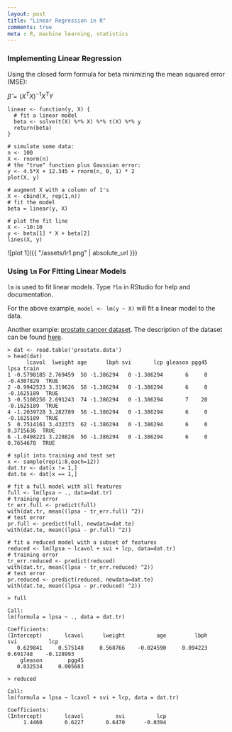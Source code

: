```yaml
---
layout: post
title: "Linear Regression in R"
comments: true
meta : R, machine learning, statistics
---
```


### Implementing Linear Regression

Using the closed form formula for beta minimizing the mean squared error (MSE):

$\hat{\beta} = (X^TX)^{-1}X^TY$

```
linear <- function(y, X) {
  # fit a linear model
  beta <- solve(t(X) %*% X) %*% t(X) %*% y
  return(beta)
}

# simulate some data:
n <- 100
X <- rnorm(n)
# the "true" function plus Gaussian error:
y <- 4.5*X + 12.345 + rnorm(n, 0, 1) * 2
plot(X, y)

# augment X with a column of 1's
X <- cbind(X, rep(1,n))
# fit the model
beta = linear(y, X)

# plot the fit line
X <- -10:10
y <- beta[1] * X + beta[2]
lines(X, y)
```

![plot 1]({{ "/assets/lr1.png" | absolute_url }})


### Using `lm` For Fitting Linear Models

`lm` is used to fit linear models. Type `?lm` in RStudio for help and documentation.

For the above example, `model <- lm(y ~ X)` will fit a linear model to the data.

Another example: [prostate cancer dataset](https://web.stanford.edu/~hastie/ElemStatLearn//datasets/prostate.data). The description of the dataset can be found [here](https://web.stanford.edu/~hastie/ElemStatLearn//datasets/prostate.info.txt).

```
> dat <- read.table('prostate.data')
> head(dat)
      lcavol  lweight age      lbph svi       lcp gleason pgg45       lpsa train
1 -0.5798185 2.769459  50 -1.386294   0 -1.386294       6     0 -0.4307829  TRUE
2 -0.9942523 3.319626  58 -1.386294   0 -1.386294       6     0 -0.1625189  TRUE
3 -0.5108256 2.691243  74 -1.386294   0 -1.386294       7    20 -0.1625189  TRUE
4 -1.2039728 3.282789  58 -1.386294   0 -1.386294       6     0 -0.1625189  TRUE
5  0.7514161 3.432373  62 -1.386294   0 -1.386294       6     0  0.3715636  TRUE
6 -1.0498221 3.228826  50 -1.386294   0 -1.386294       6     0  0.7654678  TRUE
```

```
# split into training and test set
x <- sample(rep(1:8,each=12))
dat.tr <- dat[x != 1,]
dat.te <- dat[x == 1,]

# fit a full model with all features
full <- lm(lpsa ~ ., data=dat.tr)
# training error
tr_err.full <- predict(full)
with(dat.tr, mean((lpsa - tr_err.full) ^2))
# test error
pr.full <- predict(full, newdata=dat.te)
with(dat.te, mean((lpsa - pr.full) ^2))

# fit a reduced model with a subset of features
reduced <- lm(lpsa ~ lcavol + svi + lcp, data=dat.tr)
# training error
tr_err.reduced <- predict(reduced)
with(dat.tr, mean((lpsa - tr_err.reduced) ^2))
# test error
pr.reduced <- predict(reduced, newdata=dat.te)
with(dat.te, mean((lpsa - pr.reduced) ^2))
```


```
> full

Call:
lm(formula = lpsa ~ ., data = dat.tr)

Coefficients:
(Intercept)       lcavol      lweight          age         lbph          svi          lcp  
   0.629841     0.575148     0.568766    -0.024590     0.094223     0.691748    -0.128993  
    gleason        pgg45  
   0.032534     0.005683  

> reduced

Call:
lm(formula = lpsa ~ lcavol + svi + lcp, data = dat.tr)

Coefficients:
(Intercept)       lcavol          svi          lcp  
     1.4460       0.6227       0.6470      -0.0394  
```
